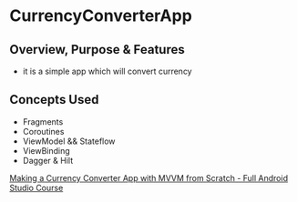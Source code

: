 # CurrencyConverterApp


## Overview, Purpose & Features
- it is a simple app which will convert currency 

## Concepts Used
- Fragments
- Coroutines
- ViewModel && Stateflow
- ViewBinding
- Dagger & Hilt

[Making a Currency Converter App with MVVM from Scratch - Full Android Studio Course](https://youtu.be/ct5etYgB5pQ?t=665 "Named link title")
